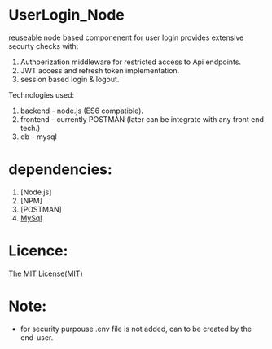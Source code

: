 # UserLogin_Node

reuseable node based componenent for user login provides extensive securty checks with:
1. Authoerization middleware for restricted access to Api endpoints.
2. JWT access and refresh token implementation.
3. session based login & logout. 


Technologies used: 

1. backend  - node.js (ES6 compatible).
2. frontend  - currently POSTMAN (later can be integrate with any front end tech.)
3. db - mysql

# dependencies:

1. [Node.js]
2. [NPM]
3. [POSTMAN]
4. [MySql](https://dev.mysql.com/downloads/installer/)



# Licence:
[The MIT License(MIT)](https://gist.github.com/bharatchitara/f80e227f05bb099c0c2e63f7246d6acf)

# Note:

* for security purpouse .env file is not added, can to be created by the end-user.
